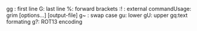 gg : first line
G: last line
%: forward brackets
:! : external commandUsage: grim [options...] [output-file]
g~ : swap case
gu: lower
gU: upper
gq:text formating
g?: ROT13 encoding